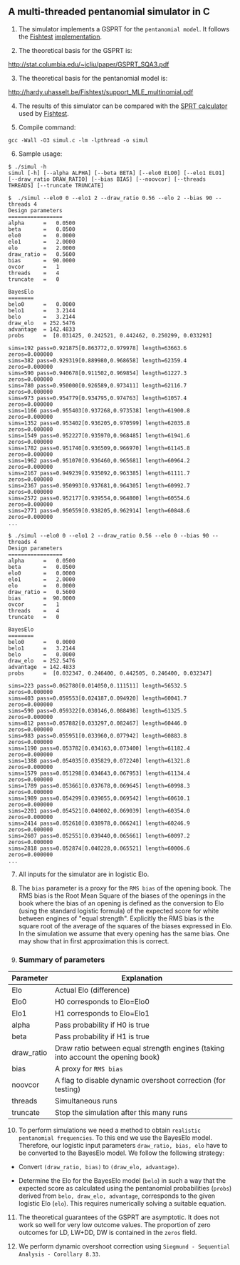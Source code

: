 ## A multi-threaded pentanomial simulator in C

1. The simulator implements a GSPRT for the `pentanomial model`.
It follows the [Fishtest](https://tests.stockfishchess.org/tests)
[implementation](https://github.com/glinscott/fishtest).

2. The theoretical basis for the GSPRT is:

http://stat.columbia.edu/~jcliu/paper/GSPRT_SQA3.pdf

3. The theoretical basis for the pentanomial model is:

http://hardy.uhasselt.be/Fishtest/support_MLE_multinomial.pdf

4. The results of this simulator can be compared with the
[SPRT calculator](https://tests.stockfishchess.org/html/SPRTcalculator.html) used by
[Fishtest](https://tests.stockfishchess.org/tests).

5. Compile command:

```gcc -Wall -O3 simul.c -lm -lpthread -o simul```

6. Sample usage:

```
$ ./simul -h
simul [-h] [--alpha ALPHA] [--beta BETA] [--elo0 ELO0] [--elo1 ELO1] [--draw_ratio DRAW_RATIO] [--bias BIAS] [--noovcor] [--threads THREADS] [--truncate TRUNCATE]

$  ./simul --elo0 0 --elo1 2 --draw_ratio 0.56 --elo 2 --bias 90 --threads 4
Design parameters
=================
alpha      =   0.0500
beta       =   0.0500
elo0       =   0.0000
elo1       =   2.0000
elo        =   2.0000
draw_ratio =   0.5600
bias       =  90.0000
ovcor      =   1
threads    =   4
truncate   =   0

BayesElo
========
belo0      =   0.0000
belo1      =   3.2144
belo       =   3.2144
draw_elo   = 252.5476
advantage  = 142.4833
probs      =  [0.031425, 0.242521, 0.442462, 0.250299, 0.033293]

sims=192 pass=0.921875[0.863772,0.979978] length=63663.6 zeros=0.000000
sims=382 pass=0.929319[0.889980,0.968658] length=62359.4 zeros=0.000000
sims=590 pass=0.940678[0.911502,0.969854] length=61227.3 zeros=0.000000
sims=780 pass=0.950000[0.926589,0.973411] length=62116.7 zeros=0.000000
sims=973 pass=0.954779[0.934795,0.974763] length=61057.4 zeros=0.000000
sims=1166 pass=0.955403[0.937268,0.973538] length=61900.8 zeros=0.000000
sims=1352 pass=0.953402[0.936205,0.970599] length=62035.8 zeros=0.000000
sims=1549 pass=0.952227[0.935970,0.968485] length=61941.6 zeros=0.000000
sims=1782 pass=0.951740[0.936509,0.966970] length=61145.8 zeros=0.000000
sims=1962 pass=0.951070[0.936460,0.965681] length=60964.2 zeros=0.000000
sims=2167 pass=0.949239[0.935092,0.963385] length=61111.7 zeros=0.000000
sims=2367 pass=0.950993[0.937681,0.964305] length=60992.7 zeros=0.000000
sims=2572 pass=0.952177[0.939554,0.964800] length=60554.6 zeros=0.000000
sims=2771 pass=0.950559[0.938205,0.962914] length=60848.6 zeros=0.000000
...

$ ./simul --elo0 0 --elo1 2 --draw_ratio 0.56 --elo 0 --bias 90 --threads 4
Design parameters
=================
alpha      =   0.0500
beta       =   0.0500
elo0       =   0.0000
elo1       =   2.0000
elo        =   0.0000
draw_ratio =   0.5600
bias       =  90.0000
ovcor      =   1
threads    =   4
truncate   =   0

BayesElo
========
belo0      =   0.0000
belo1      =   3.2144
belo       =   0.0000
draw_elo   = 252.5476
advantage  = 142.4833
probs      =  [0.032347, 0.246400, 0.442505, 0.246400, 0.032347]

sims=223 pass=0.062780[0.014050,0.111511] length=56532.5 zeros=0.000000
sims=403 pass=0.059553[0.024187,0.094920] length=60041.7 zeros=0.000000
sims=590 pass=0.059322[0.030146,0.088498] length=61325.5 zeros=0.000000
sims=812 pass=0.057882[0.033297,0.082467] length=60446.0 zeros=0.000000
sims=983 pass=0.055951[0.033960,0.077942] length=60883.8 zeros=0.000000
sims=1190 pass=0.053782[0.034163,0.073400] length=61182.4 zeros=0.000000
sims=1388 pass=0.054035[0.035829,0.072240] length=61321.8 zeros=0.000000
sims=1579 pass=0.051298[0.034643,0.067953] length=61134.4 zeros=0.000000
sims=1789 pass=0.053661[0.037678,0.069645] length=60998.3 zeros=0.000000
sims=1989 pass=0.054299[0.039055,0.069542] length=60610.1 zeros=0.000000
sims=2201 pass=0.054521[0.040002,0.069039] length=60354.0 zeros=0.000000
sims=2414 pass=0.052610[0.038978,0.066241] length=60246.9 zeros=0.000000
sims=2607 pass=0.052551[0.039440,0.065661] length=60097.2 zeros=0.000000
sims=2818 pass=0.052874[0.040228,0.065521] length=60006.6 zeros=0.000000
...
```
7. All inputs for the simulator are in logistic Elo.

8. The `bias` parameter is a proxy for the `RMS bias` of the opening
book.  The RMS bias is the Root Mean Square of the biases of the
openings in the book where the bias of an opening is defined as the
conversion to Elo (using the standard logistic formula) of the
expected score for white between engines of "equal
strength". Explicitly the RMS bias is the square root of the average
of the squares of the biases expressed in Elo. In the simulation we
assume that every opening has the same bias. One may show that in
first approximation this is correct.

9. ### Summary of parameters

| Parameter | Explanation |
| --------- | ----------- |
| Elo       | Actual Elo (difference) |
| Elo0      | H0 corresponds to Elo=Elo0 |
| Elo1      | H1 corresponds to Elo=Elo1 |
| alpha     | Pass probability if H0 is true |
| beta     | Pass probability if H1 is true |
| draw_ratio | Draw ratio between equal strength engines (taking into account the opening book) |
| bias       | A proxy for `RMS bias` |
| noovcor       | A flag to disable dynamic overshoot correction (for testing) |
| threads       | Simultaneous runs |
| truncate      | Stop the simulation after this many runs |


10. To perform simulations we need a method to obtain `realistic
pentanomial frequencies`. To this end we use the BayesElo
model. Therefore, our logistic input parameters `draw_ratio, bias,
elo` have to be converted to the BayesElo model. We follow the
following strategy:

  * Convert `(draw_ratio, bias)` to `(draw_elo, advantage)`.

  * Determine the Elo for the BayesElo model (`belo`) in such a way
that the expected score as calculated using the pentanomial
probabilities (`probs`) derived from `belo, draw_elo, advantage`,
corresponds to the given logistic Elo (`elo`). This requires
numerically solving a suitable equation.

11. The theoretical guarantees of the GSPRT are asymptotic.
It does not work so well for very low outcome values.
The proportion of zero outcomes for LD, LW+DD, DW is contained in the
`zeros` field.

12. We perform dynamic overshoot correction using `Siegmund -
Sequential Analysis - Corollary 8.33`.